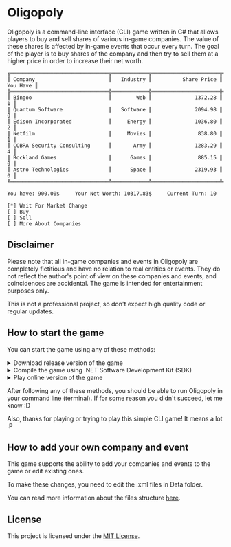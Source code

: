 # Oligopoly
Oligopoly is a command-line interface (CLI) game written in C# that allows players to buy and sell shares of various in-game companies. 
The value of these shares is affected by in-game events that occur every turn.
The goal of the player is to buy shares of the company and then try to sell them at a higher price in order to increase their net worth.

```
╔════════════════════════════════╦════════════╦══════════════════════╦═════════════════╗
║ Company                        ║   Industry ║          Share Price ║        You Have ║
╠════════════════════════════════╬════════════╬══════════════════════╬═════════════════╣
║ Bingoo                         ║        Web ║              1372.28 ║               1 ║
║ Quantum Software               ║   Software ║              2094.98 ║               0 ║
║ Edison Incorporated            ║     Energy ║              1036.80 ║               2 ║
║ Netfilm                        ║     Movies ║               838.80 ║               1 ║
║ COBRA Security Consulting      ║       Army ║              1283.29 ║               4 ║
║ Rockland Games                 ║      Games ║               885.15 ║               0 ║
║ Astro Technologies             ║      Space ║              2319.93 ║               0 ║
╚════════════════════════════════╩════════════╩══════════════════════╩═════════════════╝

You have: 900.00$     Your Net Worth: 10317.83$     Current Turn: 10

[*] Wait For Market Change
[ ] Buy
[ ] Sell
[ ] More About Companies
```
## Disclaimer
Please note that all in-game companies and events in Oligopoly are completely fictitious and have no relation to real entities or events. 
They do not reflect the author's point of view on these companies and events, and coincidences are accidental. The game is intended for entertainment purposes only.

This is not a professional project, so don't expect high quality code or regular updates.

## How to start the game
You can start the game using any of these methods:

<details>
  
  <summary>
    Download release version of the game
  </summary>
  
  > 1. Go to the [releases](https://github.com/Fuinny/Oligopoly/releases) page.
  > 2. Find the latest game release and download .zip file, suitable for your operating system.
  > 3. Unzip the downloaded file to the folder where you will launch the game.
  
</details>
<details>
  
  <summary>
    Compile the game using .NET Software Development Kit (SDK)
  </summary>
  
  > 1. Make sure that you have [.NET Software Development Kit (SDK)](https://dotnet.microsoft.com/en-us/download) installed.
  > 2. Download the game code.
  > 3. Open a command prompt (or terminal) and navigate to the directory where the downloaded code is located.
  > 4. Run the ```dotnet run``` command from the command line (or terminal).
  
</details>
<details>
  
  <summary>
    Play online version of the game
  </summary>
  
  > 1. Go to [this](https://github.com/dotnet/dotnet-console-games) repository.
  > 2. Find Oligopoly in the table and click ```Play Now```.
  > 3. Also try to play other games from this repository :D
  
  > **Note:** this version of the game is different from the one presented in this repository. If you want to add your companies or events, use the methods presented before.
</details>

After following any of these methods, you should be able to run Oligopoly in your command line (terminal). If for some reason you didn't succeed, let me know :D

Also, thanks for playing or trying to play this simple CLI game! It means a lot :P

## How to add your own company and event
This game supports the ability to add your companies and events to the game or edit existing ones.

To make these changes, you need to edit the .xml files in Data folder. 

You can read more information about the files structure [here](https://github.com/Fuinny/Oligopoly/blob/master/DOCUMENTATION.md).

## License
This project is licensed under the [MIT License](https://github.com/Fuinny/Oligopoly/blob/master/LICENSE.md).
